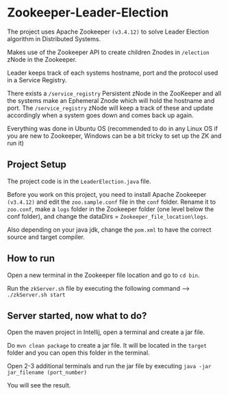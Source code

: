 # Zookeeper-Leader-Election

The project uses Apache Zookeeper `(v3.4.12)` to solve Leader Election algorithm in Distributed Systems.

Makes use of the Zookeeper API to create children Znodes in `/election` zNode in the Zookeeper.

Leader keeps track of each systems hostname, port and the protocol used in a Service Registry.

There exists a `/service_registry` Persistent zNode in the ZooKeeper and all the systems make an Ephemeral Znode which will hold the hostname and port.
The `/service_registry` zNode will keep a track of these and update accordingly when a system goes down and comes back up again.

Everything was done in Ubuntu OS (recommended to do in any Linux OS if you are new to Zookeeper, Windows can be a bit tricky to set up the ZK and run it)

## Project Setup

The project code is in the `LeaderElection.java` file.

Before you work on this project, you need to install Apache Zookeeper `(v3.4.12)` and edit the `zoo.sample.conf` file in the `conf` folder.
Rename it to `zoo.conf`, make a `logs` folder in the Zookeeper folder (one level below the conf folder), and change the dataDirs = `Zookeeper_file_location\logs`.

Also depending on your java jdk, change the `pom.xml` to have the correct source and target compiler.

## How to run

Open a new terminal in the Zookeeper file location and go to `cd bin`.

Run the `zkServer.sh` file by executing the following command --> `./zkServer.sh start`

## Server started, now what to do?

Open the maven project in Intellij, open a terminal and create a jar file.

Do `mvn clean package` to create a jar file. It will be located in the `target` folder and you can open this folder in the terminal.

Open 2-3 additional terminals and run the jar file by executing `java -jar jar_filename (port_number)` 

You will see the result.